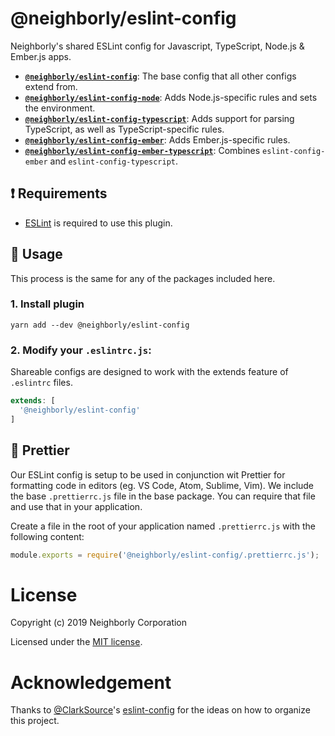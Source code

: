 # @neighborly/eslint-config

Neighborly's shared ESLint config for Javascript, TypeScript, Node.js & Ember.js apps.

- [**`@neighborly/eslint-config`**](/packages/eslint-config):
  The base config that all other configs extend from.
- [**`@neighborly/eslint-config-node`**](/packages/eslint-config-node):
  Adds Node.js-specific rules and sets the environment.
- [**`@neighborly/eslint-config-typescript`**](/packages/eslint-config-typescript):
  Adds support for parsing TypeScript, as well as TypeScript-specific rules.
- [**`@neighborly/eslint-config-ember`**](/packages/eslint-config-ember):
  Adds Ember.js-specific rules.
- [**`@neighborly/eslint-config-ember-typescript`**](/packages/eslint-config-ember-typescript):
  Combines `eslint-config-ember` and `eslint-config-typescript`.

## :exclamation: Requirements

- [ESLint](http://eslint.org/) is required to use this plugin.

## :rocket: Usage

This process is the same for any of the packages included here.

### 1. Install plugin

```shell
yarn add --dev @neighborly/eslint-config
```

### 2. Modify your `.eslintrc.js`:

Shareable configs are designed to work with the extends feature of `.eslintrc` files.

```js
extends: [
  '@neighborly/eslint-config'
]
```

## :nail_care: Prettier

Our ESLint config is setup to be used in conjunction wit Prettier for
formatting code in editors (eg. VS Code, Atom, Sublime, Vim). We include the
base `.prettierrc.js` file in the base package. You can require that file and use that in
your application.

Create a file in the root of your application named `.prettierrc.js` with the
following content:

```js
module.exports = require('@neighborly/eslint-config/.prettierrc.js');
```

# License

Copyright (c) 2019 Neighborly Corporation

Licensed under the [MIT license](LICENSE.md).

# Acknowledgement

Thanks to [@ClarkSource](https://github.com/ClarkSource)'s [eslint-config](https://github.com/ClarkSource/eslint-config)
for the ideas on how to organize this project.
